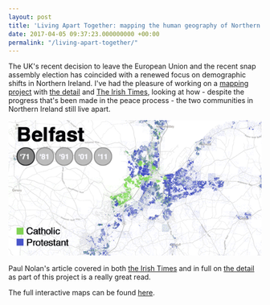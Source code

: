 ```yaml
---
layout: post
title: 'Living Apart Together: mapping the human geography of Northern Ireland'
date: 2017-04-05 09:37:23.000000000 +00:00
permalink: "/living-apart-together/"
---
```


The UK's recent decision to leave the European Union and the recent snap assembly election has coincided with a renewed focus on demographic shifts in Northern Ireland.  I've had the pleasure of working on a [mapping project](https://www.thedetail.tv/articles/data-mapping-shows-northern-ireland-s-divisions-haven-t-gone-away) with [the detail](https://www.thedetail.tv/) and [The Irish Times](https://www.irishtimes.com/), looking at how - despite the progress that's been made in the peace process - the two communities in Northern Ireland still live apart.

![Belfast Divided](/assets/2017/04/Belfast.gif)

Paul Nolan's article covered in both [the Irish Times](https://www.irishtimes.com/news/ireland/irish-news/two-tribes-a-divided-northern-ireland-1.3030921) and in full on [the detail](https://www.thedetail.tv/articles/northern-ireland-living-apart-together) as part of this project is a really great read.

The full interactive maps can be found [here](/assets/censusni/).
